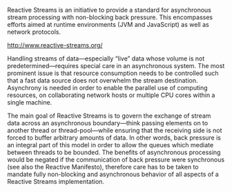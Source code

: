 Reactive Streams is an initiative to provide a standard for asynchronous stream processing with non-blocking back pressure. This encompasses efforts aimed at runtime environments (JVM and JavaScript) as well as network protocols.

http://www.reactive-streams.org/

Handling streams of data—especially “live” data whose volume is not predetermined—requires special care in an asynchronous system. The most prominent issue is that resource consumption needs to be controlled such that a fast data source does not overwhelm the stream destination. Asynchrony is needed in order to enable the parallel use of computing resources, on collaborating network hosts or multiple CPU cores within a single machine.

The main goal of Reactive Streams is to govern the exchange of stream data across an asynchronous boundary—think passing elements on to another thread or thread-pool—while ensuring that the receiving side is not forced to buffer arbitrary amounts of data. In other words, back pressure is an integral part of this model in order to allow the queues which mediate between threads to be bounded. The benefits of asynchronous processing would be negated if the communication of back pressure were synchronous (see also the Reactive Manifesto), therefore care has to be taken to mandate fully non-blocking and asynchronous behavior of all aspects of a Reactive Streams implementation.
